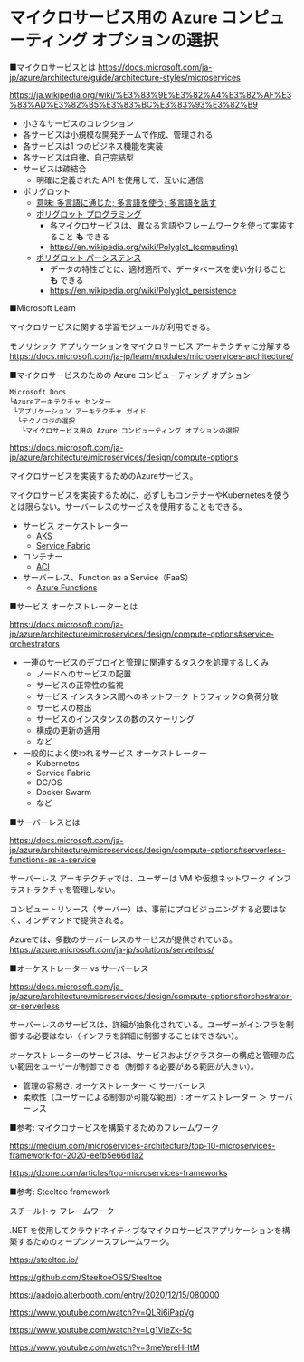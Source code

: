 # マイクロサービス用の Azure コンピューティング オプションの選択


■マイクロサービスとは
https://docs.microsoft.com/ja-jp/azure/architecture/guide/architecture-styles/microservices

https://ja.wikipedia.org/wiki/%E3%83%9E%E3%82%A4%E3%82%AF%E3%83%AD%E3%82%B5%E3%83%BC%E3%83%93%E3%82%B9

- 小さなサービスのコレクション
- 各サービスは小規模な開発チームで作成、管理される
- 各サービスは1 つのビジネス機能を実装
- 各サービスは自律、自己完結型
- サービスは疎結合
  - 明確に定義された API を使用して、互いに通信
- ポリグロット
  - [意味: 多言語に通じた; 多言語を使う; 多言語を話す](https://ejje.weblio.jp/content/polyglot)
  - [ポリグロット プログラミング](https://www.google.com/search?q=Polyglot+Programming)
    - 各マイクロサービスは、異なる言語やフレームワークを使って実装すること **も** できる
    - https://en.wikipedia.org/wiki/Polyglot_(computing)
  - [ポリグロット パーシステンス](https://www.google.com/search?q=polyglot+persistence)
    - データの特性ごとに、適材適所で、データベースを使い分けること **も** できる
    - https://en.wikipedia.org/wiki/Polyglot_persistence

■Microsoft Learn 

マイクロサービスに関する学習モジュールが利用できる。

モノリシック アプリケーションをマイクロサービス アーキテクチャに分解する
https://docs.microsoft.com/ja-jp/learn/modules/microservices-architecture/

■マイクロサービスのための Azure コンピューティング オプション

```
Microsoft Docs
└Azureアーキテクチャ センター
 └アプリケーション アーキテクチャ ガイド
  └テクノロジの選択
   └マイクロサービス用の Azure コンピューティング オプションの選択
```

https://docs.microsoft.com/ja-jp/azure/architecture/microservices/design/compute-options

マイクロサービスを実装するためのAzureサービス。

マイクロサービスを実装するために、必ずしもコンテナーやKubernetesを使うとは限らない。サーバーレスのサービスを使用することもできる。

- サービス オーケストレーター
  - [AKS](https://docs.microsoft.com/ja-jp/azure/aks/intro-kubernetes)
  - [Service Fabric](https://docs.microsoft.com/ja-jp/azure/service-fabric/service-fabric-overview)
- コンテナー
  - [ACI](https://docs.microsoft.com/ja-jp/azure/container-instances/container-instances-overview)
- サーバーレス、Function as a Service（FaaS）
  - [Azure Functions](https://docs.microsoft.com/ja-jp/azure/azure-functions/functions-overview)

■サービス オーケストレーターとは

https://docs.microsoft.com/ja-jp/azure/architecture/microservices/design/compute-options#service-orchestrators

- 一連のサービスのデプロイと管理に関連するタスクを処理するしくみ
  - ノードへのサービスの配置
  - サービスの正常性の監視
  - サービス インスタンス間へのネットワーク トラフィックの負荷分散
  - サービスの検出
  - サービスのインスタンスの数のスケーリング
  - 構成の更新の適用
  - など
- 一般的によく使われるサービス オーケストレーター
  - Kubernetes
  - Service Fabric
  - DC/OS
  - Docker Swarm
  - など

■サーバーレスとは

https://docs.microsoft.com/ja-jp/azure/architecture/microservices/design/compute-options#serverless-functions-as-a-service

サーバーレス アーキテクチャでは、ユーザーは VM や仮想ネットワーク インフラストラクチャを管理しない。

コンピュートリソース（サーバー）は、事前にプロビジョニングする必要はなく、オンデマンドで提供される。

Azureでは、多数のサーバーレスのサービスが提供されている。
https://azure.microsoft.com/ja-jp/solutions/serverless/

■オーケストレーター vs サーバーレス

https://docs.microsoft.com/ja-jp/azure/architecture/microservices/design/compute-options#orchestrator-or-serverless

サーバーレスのサービスは、詳細が抽象化されている。ユーザーがインフラを制御する必要はない（インフラを詳細に制御することはできない）。

オーケストレーターのサービスは、サービスおよびクラスターの構成と管理の広い範囲をユーザーが制御できる（制御する必要がある範囲が大きい）。

- 管理の容易さ: オーケストレーター ＜ サーバーレス
- 柔軟性（ユーザーによる制御が可能な範囲）: オーケストレーター ＞ サーバーレス 


■参考: マイクロサービスを構築するためのフレームワーク

https://medium.com/microservices-architecture/top-10-microservices-framework-for-2020-eefb5e66d1a2

https://dzone.com/articles/top-microservices-frameworks

■参考: Steeltoe framework

スチールトゥ フレームワーク

.NET を使用してクラウドネイティブなマイクロサービスアプリケーションを構築するためのオープンソースフレームワーク。

https://steeltoe.io/

https://github.com/SteeltoeOSS/Steeltoe

https://aadojo.alterbooth.com/entry/2020/12/15/080000

https://www.youtube.com/watch?v=QLRi6iPapVg

https://www.youtube.com/watch?v=Lg1VieZk-5c

https://www.youtube.com/watch?v=3meYereHHtM
